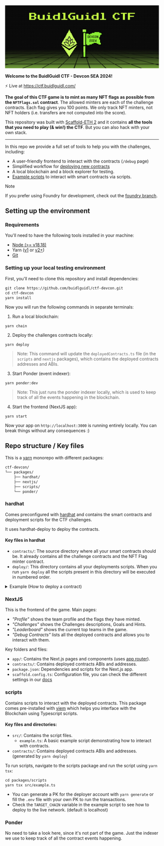 ![BuidlGuidl CTF - Devcon](./packages/nextjs/public/readme-image.jpg?raw=true)

**Welcome to the BuidlGuidl CTF - Devcon SEA 2024!**

⚡️ Live at https://ctf.buidlguidl.com/

**The goal of this CTF game is to mint as many NFT flags as possible from the `NFTFlags.sol` contract**. The allowed minters are each of the challenge contracts. Each flag gives you 100 points. We only track NFT minters, not NFT holders (i.e. transfers are not computed into the score).

This repository was built with [Scaffold-ETH 2](https://github.com/scaffold-eth/scaffold-eth-2) and it contains **all the tools that you need to play (& win!) the CTF**. But you can also hack with your own stack.

---

In this repo we provide a full set of tools to help you with the challenges, including:

- A user-friendly frontend to interact with the contracts (`/debug` page)
- Simplified workflow for [deploying new contracts](https://docs.scaffoldeth.io/deploying/deploy-smart-contracts)
- A local blockchain and a block explorer for testing.
- [Example scripts](./packages/scripts/src/example.ts) to interact with smart contracts via scripts.

> [!NOTE]
> If you prefer using Foundry for development, check out the [foundry branch](https://github.com/buidlguidl/ctf-devcon/tree/foundry).

## Setting up the environment

### Requirements

You'll need to have the following tools installed in your machine:

- [Node (>= v18.18)](https://nodejs.org/en/download/)
- Yarn ([v1](https://classic.yarnpkg.com/en/docs/install/) or [v2+](https://yarnpkg.com/getting-started/install))
- [Git](https://git-scm.com/downloads)

### Setting up your local testing environment

First, you'll need to clone this repository and install dependencies:

```
git clone https://github.com/buidlguidl/ctf-devcon.git
cd ctf-devcon
yarn install
```

Now you will run the following commands in separate terminals:

1. Run a local blockchain:

```
yarn chain
```

2. Deploy the challenges contracts locally:

```
yarn deploy
```

> Note: This command will update the `deployedContracts.ts` file (in the `scripts` and `nextjs` packages), which contains the deployed contracts addresses and ABIs.

3. Start Ponder (event indexer):

```
yarn ponder:dev
```

> Note: This just runs the ponder indexer locally, which is used to keep track of all the events happening in the blockchain.

4. Start the frontend (NextJS app):

```
yarn start
```

Now your app on `http://localhost:3000` is running entirely locally. You can break things without any consequences :)

## Repo structure / Key files

This is a [yarn](https://yarnpkg.com/features/workspaces) monorepo with different packages:

```
ctf-devcon/
└── packages/
    ├── hardhat/
    ├── nextjs/
    ├── scripts/
    └── ponder/
```

### hardhat

Comes preconfigured with [hardhat](https://hardhat.org/) and contains the smart contracts and deployment scripts for the CTF challenges.

It uses hardhat-deploy to deploy the contracts.

#### Key files in hardhat

- `contracts/`: The source directory where all your smart contracts should be. It already contains all the challenge contracts and the NFT Flag minter contract.
- `deploy/`: This directory contains all your deployments scripts. When you run `yarn deploy` all the scripts present in this directory will be executed in numbered order.

<details>
<summary>Example (How to deploy a contract)</summary>

1. Create the smart contract:

   - Add your new contract file (e.g., `Challenge2Solution.sol`) in the `packages/hardhat/contracts/` directory.

2. Create a deployment script:

   - Add a new file (or use the already created `02_deploy_challenge_2_solution.ts` file as a starting point) in the `deploy/` directory.
   - Write your deployment script as needed (you can use `00_deploy_your_contract.ts` to guide you)

3. Deploy your contract locally:

   - Run `yarn deploy --tags solution2` to deploy your solution contract locally. The `tags` make sure that your are only deploying the solution contract and not all the other challenges (that were deployed with `yarn deploy` or `yarn deploy --tags CTF`).

4. When tested and ready, deploy your contract to Optimism (ask us for some funds if you need!):
   - > Note: You need a private key to deploy the contracts. You can generate one with `yarn generate` or add your own private key in the `.env` files in `/packages/hardhat` and `packages/scripts` folders.
   - Run `yarn deploy --tags solution2 --network optimism` to deploy your solution contract to Optimism.

For more details on deployment, including configuring deployer accounts or the network you want to deploy to, see the [Scaffold-ETH 2 deployment docs](https://docs.scaffoldeth.io/deploying/deploy-smart-contracts).

</details>

### NextJS

This is the frontend of the game. Main pages:

- _"Profile"_ shows the team profile and the flags they have minted.
- _"Challenges"_ shows the Challenges descriptions, Goals and Hints.
- _"Leaderboard"_ shows the current top teams in the game.
- _"Debug Contracts"_ lists all the deployed contracts and allows you to interact with them.

Key folders and files:

- `app/`: Contains the Next.js pages and components (uses [app router](https://nextjs.org/docs/app)).
- `contracts/`: Contains deployed contracts ABIs and addresses.
- `package.json`: Dependencies and scripts for the Next.js app.
- `scaffold.config.ts`: Configuration file, you can check the different settings in our [docs](https://docs.scaffoldeth.io/deploying/deploy-nextjs-app#scaffold-app-configuration)

### scripts

Contains scripts to interact with the deployed contracts. This package comes pre-installed with [viem](https://viem.sh/)
which helps you interface with the Blockchain using Typescript scripts.

#### Key files and directories:

- `src/`: Contains the script files.
  - `example.ts`: A basic example script demonstrating how to interact with contracts.
- `contracts/`: Contains deployed contracts ABIs and addresses. (generated by `yarn deploy`)

To run scripts, navigate to the scripts package and run the script using `yarn tsx`:

```shell
cd packages/scripts
yarn tsx src/example.ts
```

- You can generate a PK for the deployer account with `yarn generate` or fill the `.env` file with your own PK to run the transactions.
- Check the `TARGET_CHAIN` variable in the example script to see how to deploy to the live network. (default is localhost)

### Ponder

No need to take a look here, since it's not part of the game. Just the indexer we use to keep track of all the contract events happening.
